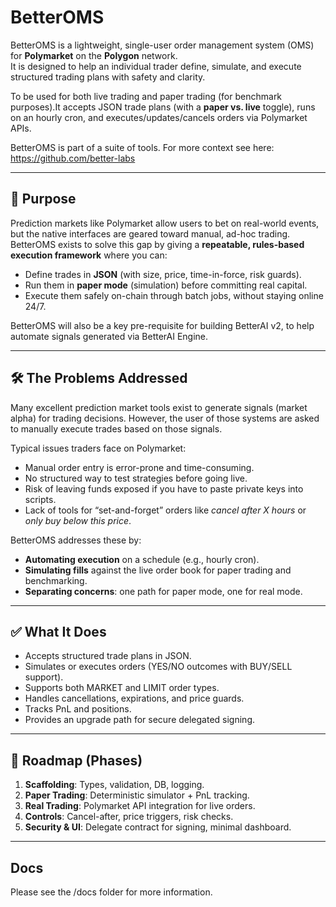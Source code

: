 # BetterOMS

BetterOMS is a lightweight, single-user order management system (OMS) for **Polymarket** on the **Polygon** network.  
It is designed to help an individual trader define, simulate, and execute structured trading plans with safety and clarity.

To be used for both live trading and paper trading (for benchmark purposes).It accepts JSON trade plans (with a **paper vs. live** toggle), runs on an hourly cron, and executes/updates/cancels orders via Polymarket APIs.

BetterOMS is part of a suite of tools. For more context see here: https://github.com/better-labs

---

## 🎯 Purpose
Prediction markets like Polymarket allow users to bet on real-world events, but the native interfaces are geared toward manual, ad-hoc trading. BetterOMS exists to solve this gap by giving a **repeatable, rules-based execution framework** where you can:

- Define trades in **JSON** (with size, price, time-in-force, risk guards).
- Run them in **paper mode** (simulation) before committing real capital.
- Execute them safely on-chain through batch jobs, without staying online 24/7.

BetterOMS will also be a key pre-requisite for building BetterAI v2, to help automate signals generated via BetterAI Engine.




---

## 🛠️ The Problems Addressed
Many excellent prediction market tools exist to generate signals (market alpha) for trading decisions. However, the user of those systems are asked to manually execute trades based on those signals.

Typical issues traders face on Polymarket:
- Manual order entry is error-prone and time-consuming.  
- No structured way to test strategies before going live.  
- Risk of leaving funds exposed if you have to paste private keys into scripts.  
- Lack of tools for “set-and-forget” orders like *cancel after X hours* or *only buy below this price*.  

BetterOMS addresses these by:
- **Automating execution** on a schedule (e.g., hourly cron).  
- **Simulating fills** against the live order book for paper trading and benchmarking.  
- **Separating concerns**: one path for paper mode, one for real mode.  


---

## ✅ What It Does
- Accepts structured trade plans in JSON.
- Simulates or executes orders (YES/NO outcomes with BUY/SELL support).
- Supports both MARKET and LIMIT order types.
- Handles cancellations, expirations, and price guards.
- Tracks PnL and positions.
- Provides an upgrade path for secure delegated signing.  

---

## 🚀 Roadmap (Phases)
1. **Scaffolding**: Types, validation, DB, logging.  
2. **Paper Trading**: Deterministic simulator + PnL tracking.  
3. **Real Trading**: Polymarket API integration for live orders.  
4. **Controls**: Cancel-after, price triggers, risk checks.  
5. **Security & UI**: Delegate contract for signing, minimal dashboard.  

---

## Docs

Please see the /docs folder for more information.
